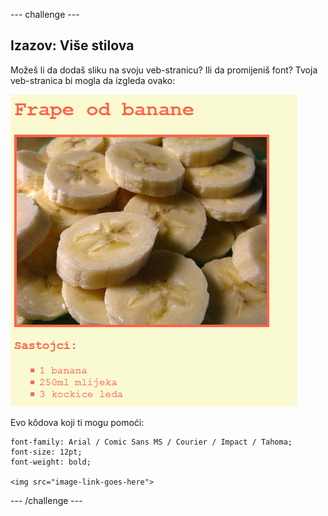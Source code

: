 \--- challenge \---

## Izazov: Više stilova

Možeš li da dodaš sliku na svoju veb-stranicu? Ili da promijeniš font? Tvoja veb-stranica bi mogla da izgleda ovako:

![screenshot](images/recipe-final.png)

Evo kôdova koji ti mogu pomoći:

    font-family: Arial / Comic Sans MS / Courier / Impact / Tahoma;
    font-size: 12pt;
    font-weight: bold;
    
    <img src="image-link-goes-here">
    

\--- /challenge \---